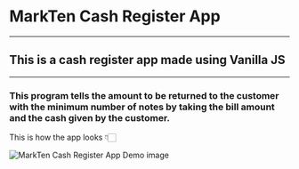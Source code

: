 # MarkTen Cash Register App

---

## This is a cash register app made using Vanilla JS

---

### This program tells the amount to be returned to the customer with the minimum number of notes by taking the bill amount and the cash given by the customer.

This is how the app looks 👇🏻

![MarkTen Cash Register App Demo image](MarkTen%20App%20Demo%20image.PNG)